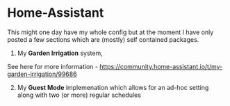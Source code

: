 # Home-Assistant

This might one day have my whole config but at the moment I have only posted a few sections which are (mostly) self contained packages.

1. My **Garden Irrigation** system,

See here for more information - https://community.home-assistant.io/t/my-garden-irrigation/99686


2. My **Guest Mode** implemenation which allows for an ad-hoc setting along with two (or more) regular schedules
